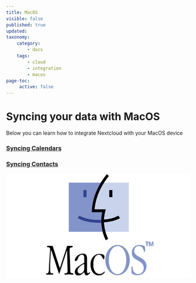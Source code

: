 ```yaml
---
title: MacOS
visible: false
published: true
updated:
taxonomy:
    category:
        - docs
    tags:
        - cloud
        - integration
        - macos
page-toc:
     active: false
---
```


# Syncing your data with MacOS

Below you can learn how to integrate Nextcloud with your MacOS device
### [Syncing Calendars](calendar-syncing)
### [Syncing Contacts](contact-syncing)

![](macos.jpg)
